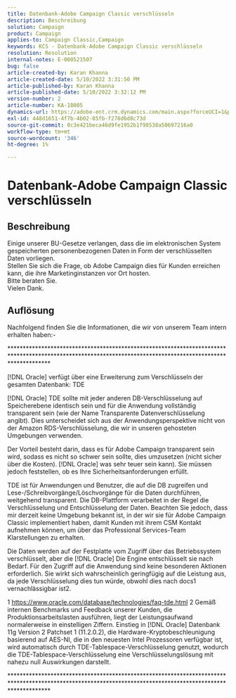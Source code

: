 ```yaml
---
title: Datenbank-Adobe Campaign Classic verschlüsseln
description: Beschreibung
solution: Campaign
product: Campaign
applies-to: Campaign Classic,Campaign
keywords: KCS - Datenbank-Adobe Campaign Classic verschlüsseln
resolution: Resolution
internal-notes: E-000521507
bug: false
article-created-by: Karan Khanna
article-created-date: 5/10/2022 3:31:50 PM
article-published-by: Karan Khanna
article-published-date: 5/10/2022 3:32:12 PM
version-number: 2
article-number: KA-18005
dynamics-url: https://adobe-ent.crm.dynamics.com/main.aspx?forceUCI=1&pagetype=entityrecord&etn=knowledgearticle&id=3bde304a-76d0-ec11-a7b5-00224809c556
exl-id: 448d1651-4f7b-4b02-85fb-f278d6d8c73d
source-git-commit: 0c3e421beca46d9fe1952b1f98538a50697216a0
workflow-type: tm+mt
source-wordcount: '346'
ht-degree: 1%

---
```


# Datenbank-Adobe Campaign Classic verschlüsseln

## Beschreibung

Einige unserer BU-Gesetze verlangen, dass die im elektronischen System gespeicherten personenbezogenen Daten in Form der verschlüsselten Daten vorliegen.
<br>Stellen Sie sich die Frage, ob Adobe Campaign dies für Kunden erreichen kann, die ihre Marketinginstanzen vor Ort hosten.
<br>Bitte beraten Sie.
<br>Vielen Dank.

## Auflösung


Nachfolgend finden Sie die Informationen, die wir von unserem Team intern erhalten haben:-

\*\*\*\*\*\*\*\*\*\*\*\*\*\*\*\*\*\*\*\*\*\*\*\*\*\*\*\*\*\*\*\*\*\*\*\*\*\*\*\*\*\*\*\*\*\*\*\*\*\*\*\*\*\*\*\*\*\*\*\*\*\*\*\*\*\*\*\*\*\*\*\*\*\*\*\*\*\*\*\*\*\*\*\*\*\*\*\*\*\*\*\*\*\*\*\*\*\*\*\*\*\*\*\*\*\*\*\*\*\*\*\*\*\*\*\*\*\*\*\*\*\*\*\*\*\*\*\*\*\*\*\*\*\*\*\*\*\*\*\*\*\*\*\*\*\*\*\*\*\*\*\*\*\*\*\*

[!DNL Oracle] verfügt über eine Erweiterung zum Verschlüsseln der gesamten Datenbank: TDE

[!DNL Oracle] TDE sollte mit jeder anderen DB-Verschlüsselung auf Speicherebene identisch sein und für die Anwendung vollständig transparent sein (wie der Name Transparente Datenverschlüsselung angibt). Dies unterscheidet sich aus der Anwendungsperspektive nicht von der Amazon RDS-Verschlüsselung, die wir in unseren gehosteten Umgebungen verwenden.

Der Vorteil besteht darin, dass es für Adobe Campaign transparent sein wird, sodass es nicht so schwer sein sollte, dies umzusetzen (nicht sicher über die Kosten). [!DNL Oracle] was sehr teuer sein kann). Sie müssen jedoch feststellen, ob es Ihre Sicherheitsanforderungen erfüllt.

TDE ist für Anwendungen und Benutzer, die auf die DB zugreifen und Lese-/Schreibvorgänge/Löschvorgänge für die Daten durchführen, weitgehend transparent. Die DB-Plattform verarbeitet in der Regel die Verschlüsselung und Entschlüsselung der Daten. Beachten Sie jedoch, dass mir derzeit keine Umgebung bekannt ist, in der wir sie für Adobe Campaign Classic implementiert haben, damit Kunden mit ihrem CSM Kontakt aufnehmen können, um über das Professional Services-Team Klarstellungen zu erhalten.

Die Daten werden auf der Festplatte vom Zugriff über das Betriebssystem verschlüsselt, aber die [!DNL Oracle] Die Engine entschlüsselt sie nach Bedarf. Für den Zugriff auf die Anwendung sind keine besonderen Aktionen erforderlich. Sie wirkt sich wahrscheinlich geringfügig auf die Leistung aus, da jede Verschlüsselung dies tun würde, obwohl dies nach docs1 vernachlässigbar ist2.

1 https://www.oracle.com/database/technologies/faq-tde.html 2 Gemäß internen Benchmarks und Feedback unserer Kunden, die Produktionsarbeitslasten ausführen, liegt der Leistungsaufwand normalerweise in einstelligen Ziffern. Einstieg in [!DNL Oracle] Datenbank 11g Version 2 Patchset 1 (11.2.0.2), die Hardware-Kryptobeschleunigung basierend auf AES-NI, die in den neuesten Intel Prozessoren verfügbar ist, wird automatisch durch TDE-Tablespace-Verschlüsselung genutzt, wodurch die TDE-Tablespace-Verschlüsselung eine Verschlüsselungslösung mit nahezu null Auswirkungen darstellt.

\*\*\*\*\*\*\*\*\*\*\*\*\*\*\*\*\*\*\*\*\*\*\*\*\*\*\*\*\*\*\*\*\*\*\*\*\*\*\*\*\*\*\*\*\*\*\*\*\*\*\*\*\*\*\*\*\*\*\*\*\*\*\*\*\*\*\*\*\*\*\*\*\*\*\*\*\*\*\*\*\*\*\*\*\*\*\*\*\*\*\*\*\*\*\*\*\*\*\*\*\*\*\*\*\*\*\*\*\*\*\*\*\*\*\*\*\*\*\*\*\*\*\*\*\*\*\*\*\*\*\*\*\*\*\*\*\*\*\*\*\*\*\*\*\*\*\*\*\*\*\*\*\*\*\*\*
